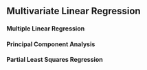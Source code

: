 ## Multivariate Linear Regression
#### Multiple Linear Regression  
#### Principal Component Analysis  
#### Partial Least Squares Regression  
